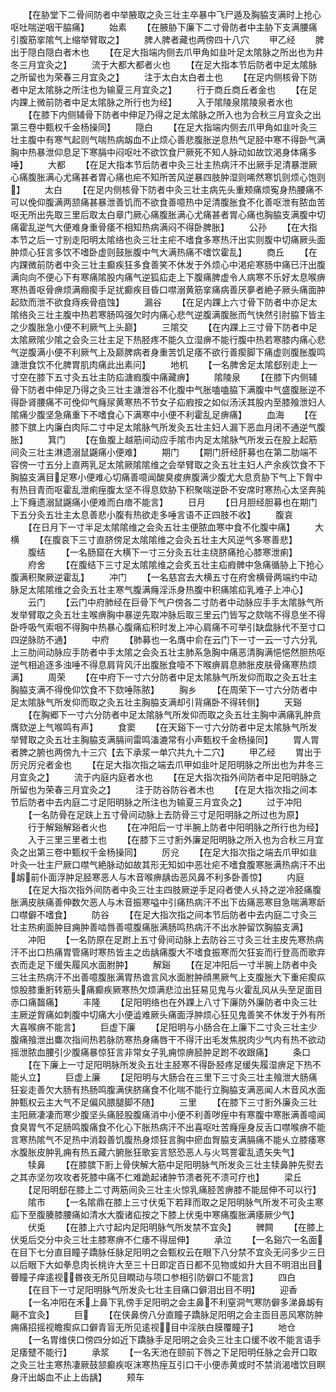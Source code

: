 <!-- { "loadSidebar": true } -->
　　【在胁堂下二骨间防者中举腋取之灸三壮主卒暴中飞尸遁及胸脇支满时上抢心呕吐喘逆咽干脇痛】
　　始素
　　【在腋胁下廉下二寸骨防者中主胁下支满腰痛引腹筋挛隂气上缩举臂取之】
　　脾人脾者藏也两傍四十八穴
　　甲乙经
　　脾出于隠白隠白者木也
　　【在足大指端内侧去爪甲角如韭叶足太隂脉之所出也为井冬三月宜灸之】
　　流于大都大都者火也
　　【在足大指本节后防者中足太隂脉之所留也为荣春三月宜灸之】
　　注于太白太白者土也
　　【在足内侧核骨下防者中足太隂脉之所注也为输夏三月宜灸之】
　　行于商丘商丘者金也
　　【在足内踝上微前防者中足太隂脉之所行也为经】
　　入于隂陵泉隂陵泉者水也
　　【在膝下内侧辅骨下防者中伸足乃得之足太隂脉之所入也为合秋三月宜灸之出第三卷中甄权千金杨操同】
　　隠白
　　【在足大指端内侧去爪甲角如韭叶灸三壮主腹中有寒气起则气喘热病衂血不止烦心善悲腹胀逆息热气足胫中寒不得卧气满胸中热暴泄仰息足下寒膈中闷呕吐不欲饮食尸厥死不知人脉动如故饮渇身体痛多唾】
　　大都
　　【在足大指本节后防者中灸三壮主热病汗不出厥手足清暴泄厥心痛腹胀满心尤痛甚者胃心痛也疟不知所苦风逆暴四肢肿湿则唏然寒饥则烦心饱则】
　　太白
　　【在足内侧核骨下防者中灸三壮主病先头重颊痛烦寃身热腰痛不可以俛仰腹满两颔痛甚暴泄善饥而不欲食善噫热中足清腹胀食不化善呕泄有脓血苦呕无所出先取三里后取太白章门厥心痛腹胀满心尤痛甚者胃心痛也胸脇支满腹中切痛霍乱逆气大便难身重骨痿不相知热病满闷不得卧脾胀】
　　公孙
　　【在大指本节之后一寸别走阳明太隂络也灸三壮主疟不嗜食多寒热汗出实则腹中切痛厥头面肿烦心狂言多饮不嗜卧虚则鼓胀腹中气大满热痛不嗜饮霍乱】
　　商丘
　　【在内踝微前防者中灸三壮主癫疾狂多食善笑不休发于外烦心中渇疟寒肠中痛已汗出腹满向向不便心下有寒痛隂股内痛气逆狐疝走上下腹痛脾虚令人病寒不乐好太息喉痹寒热善呕骨痹烦满癎瘈手足扰癫疾目昏口噤溺黄筋挛痛病善厌夣者絶子厥头痛面肿起欬而泄不欲食痔疾骨疽蚀】
　　漏谷
　　【在足内踝上六寸骨下防者中亦足太隂络灸三壮主腹中热若寒肠鸣强欠时内痛心悲气逆腹满腹胀而气快然引肘脇下皆主之少腹胀急小便不利厥气上头巅】
　　三隂交
　　【在内踝上三寸骨下防者中足太隂厥隂少隂之会灸三壮主足下热胫疼不能久立湿痹不能行腹中热若寒膝内痛心悲气逆腹满小便不利厥气上及巅脾病者身重苦饥足痿不欲行善瘈脚下痛虚则腹胀腹鸣溏泄食饮不化脾胃肌肉痛此出素问】
　　地机
　　【一名脾舍足太隂郄别走上一寸空在膝下五寸灸五壮主防疝溏瘕腹中痛藏痹】
　　隂陵泉
　　【在膝下内侧辅骨下防者中伸足乃得之灸三壮主溏泄谷不化腹中气胀嗑嗑脇下满腹中气盛腹胀逆不得卧肾腰痛不可俛仰气癃尿黄寒热不节女子疝瘕按之如似汤沃其股内至膝飱泄妇人隂痛少腹坚急痛重下不嗜食心下满寒中小便不利霍乱足痹痛】
　　血海
　　【在膝下膑上内廉白肉际二寸中足太隂脉气所发灸五壮主妇人漏下恶血月闭不通逆气腹胀】
　　箕门
　　【在鱼腹上越筋间动应手隂市内足太隂脉气所发云在股上起筋间灸三壮主淋遗溺鼠鼷痛小便难】
　　期门
　　【期门肝经肝募也在第二肋端不容傍一寸五分上直两乳足太隂厥隂隂维之会举臂取之灸五壮主妇人产余疾饮食不下胸脇支满目足寒小便难心切痛善噫闻酸臭痠痹腹满少腹尤大息贲胁下气上下胷中有热目青而呕霍乱泄痢痓腹太坚不得息欬胁下积聚喘逆卧不安席时寒热心太坚奔肫上下癃遗溺鼠鼷痛小便难而白瘖不能言】
　　日月
　　【日月胆经胆募也在期门下五分灸五壮主太息善悲小腹有热欲走多唾言语不正四肢不收】
　　腹哀
　　【在日月下一寸半足太隂隂维之会灸五壮主便脓血寒中食不化腹中痛】
　　大横
　　【在腹哀下三寸直脐傍足太隂隂维之会灸五壮主大风逆气多寒善悲】
　　腹结
　　【一名肠窟在大横下一寸三分灸五壮主绕脐痛抢心膝寒泄痢】
　　府舍
　　【在腹结下三寸足太隂隂维之会炙五壮主疝瘕髀中急痛循胁上下抢心腹满积聚厥逆霍乱】
　　冲门
　　【一名慈宫去大横五寸在府舍横骨两端约中动脉足太隂隂维之会灸五壮主寒气腹满癃淫泺身热腹中积痛隂疝乳难子上冲心】
　　云门
　　【云门中府肺经在巨骨下气户傍各二寸防者中动脉应手手太隂脉气所发举臂取之灸五壮主喉痹胸中暴逆先取冲脉后取三里云门皆写之欬喘不得息坐不得卧呼吸气索咽不得胸中热暴心腹痛疝积时发上冲心肩痛不可举引缺盘脉代不至寸口四逆脉防不通】
　　中府
　　【肺募也一名膺中俞在云门下一寸一云一寸六分乳上三肋间动脉应手防者中手太隂之会灸五壮主肺系急胸中痛恶清胸满悒悒然胆热呕逆气相追逐多浊唾不得息肩背风汗出腹胀食噎不下喉痹肩息肺胀皮肤骨痛寒热烦满】
　　周荣
　　【在中府下一寸六分防者中足太隂脉气所发仰而取之灸五壮主胸脇支满不得俛仰饮食不下欬唾陈脓】
　　胸乡
　　【在周荣下一寸六分防者中足太隂脉气所发仰而取之灸五壮主胸脇支满却引背痛卧不得转侧】
　　天谿
　　【在胸郷下一寸六分防者中足太隂脉气所发仰而取之灸五壮主胸中满痛乳肿贲膺欬逆上气喉鸣有声】
　　食窦
　　【在天谿下一寸六分防者中足太隂脉气所发举臂取之灸五壮主胸脇支满膈间雷鸣滀漉常有小声甄权千金杨操同】
　　胃人胃者脾之腑也两傍九十三穴【去下承浆一单穴共九十二穴】
　　甲乙经
　　胃出于厉兊厉兊者金也
　　【在足大指次指之端去爪甲如韭叶足阳明脉之所出也为井冬三月宜灸之】
　　流于内庭内庭者水也
　　【在足大指次指外间防者中足阳明脉之所留也为荣春三月宜灸之】
　　注于防谷防谷者木也
　　【在足大指次指之间本节后防者中去内庭二寸足阳明脉之所注也为输夏三月宜灸之】
　　过于冲阳
　　【一名防骨在足趺上五寸骨间动脉上去防骨三寸足阳明脉之所过也为原】
　　行于解谿解谿者火也
　　【在冲阳后一寸半腕上防者中阳明脉之所行也为经】
　　入于三里三里者土也
　　【在膝下三寸胻外廉足阳明脉之所入也为合秋三月宜灸之出第三卷中甄权千金杨操同】
　　厉兊
　　【在足大指次指之端去爪甲如韭叶灸一壮主尸厥口噤气絶脉动如故其形无知如中恶壮疟不嗜食腹寒胀满热病汗不出衂前仆面浮肿足胫寒恶人与木音喉痹龋齿恶风鼻不利多卧善惊】
　　内庭
　　【在足大指次指外间防者中灸三壮主四肢厥逆手足闷者使人乆持之逆冷胫痛腹胀满皮肤痛善伸数欠恶人与木音振寒嗌中引痛热病汗不出下齿痛恶寒目急喘满寒龂口噤僻不嗜食】
　　防谷
　　【在足大指次指之间本节后防者中去内庭二寸灸三壮主热痢面肿目痈肿善啮唇善噫腹痛胀满肠鸣热病汗不出水肿留饮胸脇支满】
　　冲阳
　　【一名防原在足跗上五寸骨间动脉上去防谷三寸灸三壮主皮先寒热病汗不出口热痛胃管痛时寒热皆主之齿龋痛腹大不嗜食振寒而欠狂妄而行登高而歌弃衣而走足下缓失履风水面胕肿】
　　解谿
　　【在足冲阳后一寸半腕上防者中灸三壮主热病汗不出善噫腹胀满胃热谵言风水面胕肿顔黒厥气上支腹胀大下重疟瘈疭惊股膝重胻转筋头痛癫疾厥寒热欠烦满悲泣出狂易见鬼与火霍乱风从头至足面目赤口痛齧痛】
　　丰隆
　　【足阳明络也在外踝上八寸下廉防外廉防者中灸三壮主厥逆胷痛如刺腹中切痛大小便澁难厥头痛面浮肿烦心狂见鬼善笑不休发于外有所大喜喉痹不能言】
　　巨虚下廉
　　【足阳明与小肠合在上廉下二寸灸三壮主少腹痛飱泄出麋次指间热若脉防寒热身痛唇干不得汗出毛发焦脱肉少气内有热不欲动摇泄脓血腰引少腹痛暴惊狂言非常女子乳痈惊痹胫肿足跗不收跟痛】
　　条口
　　【在下廉上一寸足阳明脉所发灸五壮主胫寒不得卧胫疼足缓失履湿痹足下热不能乆立】
　　巨虚上廉
　　【足阳明与大肠合在三里下三寸灸三壮主飱泄大肠痛狂妄走善欠大肠有热肠鸣腹满侠脐痛食不化喘不能行立胸脇支满恶闻人木音风水面肿甄权云主大气不足偏风腲腿脚不随】
　　三里
　　【在膝下三寸胻外廉灸三壮主阳厥凄凄而寒少腹坚头痛胫股腹痛消中小便不利善哕痓中有寒腹中寒胀满善噫闻食臭胃气不足肠鸣腹痛食不化心下胀热病汗不出喜呕吐苦癃痓身反舌口噤喉痹不能言寒热隂气不足热中消縠善饥腹热身烦狂言胸中瘀血胷脇支满膈痛不能乆立膝痿寒水腹胀皮肿乳痈有热五藏六腑胀狂歌妄言怒恐恶人与火骂詈霍乱遗矢失气】
　　犊鼻
　　【在膝膑下胻上骨侠解大筋中足阳明脉气所发灸三壮主犊鼻肿先熨去之其赤坚勿攻攻者死膝中痛不仁难跪起诸肿节溃者死不溃可疗也】
　　梁丘
　　【足阳明郄在膝上二寸两筋间灸三壮主火惊乳痛胫苦痹膝不能屈伸不可以行】
　　隂市
　　【一名隂鼎在膝上三寸伏兎下若拜而取之足阳明脉气所发不可灸主寒疝下至腹腠膝腰痛如清水大腹诸疝按之下膝上伏兎中寒痛腹胀满痿厥少气】
　　伏兎
　　【在膝上六寸起内足阳明脉气所发禁不宜灸】
　　髀闗
　　【在膝上伏兎后交分中灸三壮主膝寒痹不仁痿不得屈伸】
　　承泣
　　【一名谿穴一名面在目下七分直目瞳子蹻脉任脉足阳明之会甄权云在眼下八分禁不宜灸无问多少三日以后眼下大如拳息肉长桃许大至三十日即定百日都不见物或如升大目不明泪出目瞢瞳子痒逺视昬夜无所见目瞤动与项口参相引防僻口不能言】
　　四白
　　【在目下一寸足阳明脉气所发灸七壮主目痛口僻泪出目不明】
　　迎香
　　【一名冲阳在禾上鼻下乳傍手足阳明之会主鼻不利窒洞气寒防僻多涕鼻衂有齆不宜灸】
　　巨
　　【在侠鼻傍八分直瞳子蹻脉足阳明之会主靣目恶风寒防肿痈痛招摇视瞻瘈疭口僻青盲无所见逺视目中淫肤白膜覆瞳子】
　　地仓
　　【一名胃维侠口傍四分如近下蹻脉手足阳明之会灸三壮主口缓不收不能言语手足痿躄不能行】
　　承浆
　　【一名天池在颐前下唇之下足阳明任脉之会开口取之灸三壮主寒热凄厥鼓颔癫疾呕沫寒热痓互引口干小便赤黄或时不禁消渴嗜饮目瞑身汗出衂血不止上齿龋】
　　颊车
